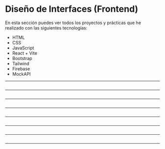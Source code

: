 # Diseño de Interfaces (Frontend)

En esta sección puedes ver todos los proyectos y prácticas que he realizado con las siguientes tecnologías:

- HTML
- CSS
- JavaScript
- React + Vite
- Bootstrap
- Tailwind
- Firebase
- MockAPI
<hr>
<a href="https://github.com/Kevin-Galarza77/Kevin-Galarza77.github.io/tree/Dise%C3%B1o-de-Interfaces/Deposito-de-Cerveza"><img src="https://i.postimg.cc/NFNRmGnC/Deposito-de-Cerveza-La-nenita.png" alt=""></a>
<hr>
<a href="https://github.com/Kevin-Galarza77/Kevin-Galarza77.github.io/tree/Dise%C3%B1o-de-Interfaces/Veterinaria-Crud"><img src="https://i.postimg.cc/43NTBQ34/vet1.png" alt=""></a>
<hr>
<a href="https://github.com/Kevin-Galarza77/Kevin-Galarza77.github.io/tree/Dise%C3%B1o-de-Interfaces/MiniMarketPepito-Crud"><img src="https://i.postimg.cc/1tDms8nF/minimarket.png" alt=""></a>
<hr>
<a href="https://github.com/Kevin-Galarza77/Kevin-Galarza77.github.io/tree/Dise%C3%B1o-de-Interfaces/Practice-Portfolio"><img src="https://i.postimg.cc/fyL8Yr4f/portafolio.png" alt=""></a>
<hr>
<a href="https://github.com/Kevin-Galarza77/Kevin-Galarza77.github.io/tree/Dise%C3%B1o-de-Interfaces/LadinPage-CSSGrid"><img src="https://i.postimg.cc/sgL1zn4G/grid.png" alt=""></a>
<hr>
<a href="https://github.com/Kevin-Galarza77/Kevin-Galarza77.github.io/tree/Dise%C3%B1o-de-Interfaces/Frotend-Mentor"><img src="https://i.postimg.cc/QMwp7xtJ/huddle.png" alt=""></a>
<hr>
<a href="https://github.com/Kevin-Galarza77/Kevin-Galarza77.github.io/tree/Dise%C3%B1o-de-Interfaces/Card"><img src="https://i.postimg.cc/8p93vLtd/card.png" alt=""></a>
<hr>
